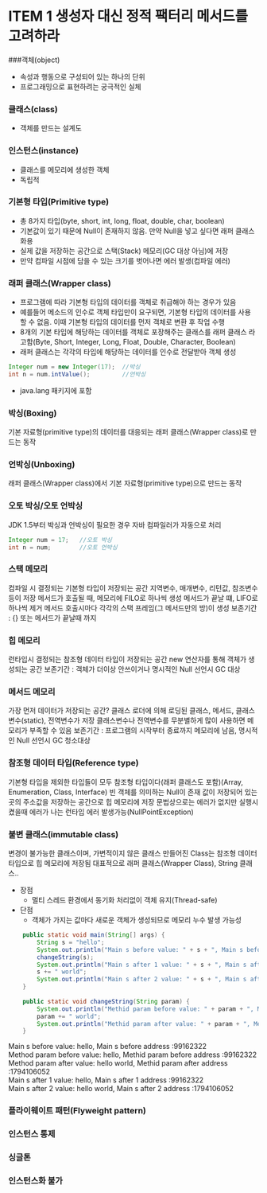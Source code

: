 # ITEM 1 생성자 대신 정적 팩터리 메서드를 고려하라

###객체(object)
* 속성과 행동으로 구성되어 있는 하나의 단위
* 프로그래밍으로 표현하려는 궁극적인 실체
### 클래스(class)
* 객체를 만드는 설계도
### 인스턴스(instance)
* 클래스를 메모리에 생성한 객체
* 독립적

### 기본형 타입(Primitive type)
* 총 8가지 타입(byte, short, int, long, float, double, char, boolean)
* 기본값이 있기 때문에 Null이 존재하지 않음. 만약 Null을 넣고 싶다면 래퍼 클래스 화용
* 실제 값을 저장하는 공간으로 스택(Stack) 메모리(GC 대상 아님)에 저장
* 만약 컴파일 시점에 담을 수 있는 크기를 벗어나면 에러 발생(컴파일 에러)
### 래퍼 클래스(Wrapper class)
* 프로그램에 따라 기본형 타입의 데이터를 객체로 취급해야 하는 경우가 있음
* 예를들어 메소드의 인수로 객체 타입만이 요구되면, 기본형 타입의 데이터를 사용 할 수 없음. 이때 기본형 타입의 데이터를 먼저 객체로 변환 후 작업 수행
* 8개의 기본 타입에 해당하는 데이터를 객체로 포장해주는 클래스를 래퍼 클래스 라고함(Byte, Short, Integer, Long, Float, Double, Character, Boolean)
* 래퍼 클래스는 각각의 타입에 해당하는 데이터를 인수로 전달받아 객체 생성
```java
Integer num = new Integer(17);  //박싱
int n = num.intValue();         //언박싱
```
* java.lang 패키지에 포함
### 박싱(Boxing)
기본 자료형(primitive type)의 데이터를 대응되는 래퍼 클래스(Wrapper class)로 만드는 동작
### 언박싱(Unboxing)
래퍼 클래스(Wrapper class)에서 기본 자료형(primitive type)으로 만드는 동작
### 오토 박싱/오토 언박싱
JDK 1.5부터 박싱과 언박싱이 필요한 경우 자바 컴파일러가 자동으로 처리
```java
Integer num = 17;   //오토 박싱
int n = num;        //오토 언박싱
```

### 스택 메모리
컴파일 시 결정되는 기본형 타입이 저장되는 공간
지역변수, 매개변수, 리턴값, 참조변수 등이 저장
메서드가 호출될 때, 메모리에 FILO로 하나씩 생성
메서드가 끝날 떄, LIFO로 하나씩 제거
메서드 호출시마다 각각의 스택 프레임(그 메서드만의 방)이 생성
보존기간 : {} 또는 메서드가 끝날때 까지

### 힙 메모리
런타입시 결정되는 참조형 데이터 타입이 저장되는 공간
new 연산자를 통해 객체가 생성되는 공간
보존기간 : 객체가 더이상 안쓰이거나 명시적인 Null 선언시 GC 대상

### 메서드 메모리
가장 먼저 데이터가 저장되는 공간?
클래스 로더에 의해 로딩된 클래스, 메서드, 클래스 변수(static), 전역변수가 저장
클래스변수나 전역변수를 무분별하게 많이 사용하면 메모리가 부족할 수 있음
보존기간 : 프로그램의 시작부터 종료까지 메모리에 남음, 명시적인 Null 선언시 GC 청소대상

### 참조형 데이터 타입(Reference type)
기본형 타입을 제외한 타입들이 모두 참조형 타입이다(래퍼 클래스도 포함)(Array, Enumeration, Class, Interface)
빈 객체를 의미하는 Null이 존재
값이 저장되어 있는 곳의 주소값을 저장하는 공간으로 힙 메모리에 저장
문법상으로는 에러가 없지만 실행시켰을때 에러가 나는 런타입 에러 발생가능(NullPointException)

### 불변 클래스(immutable class)
변경이 불가능한 클래스이며, 가변적이지 않은 클래스
만들어진 Class는 참조형 데이터 타입으로 힙 메모리에 저장됨
대표적으로 래퍼 클래스(Wrapper Class), String 클래스..
* 장점
  * 멀티 스레드 환경에서 동기화 처리없이 객체 유지(Thread-safe)
* 단점
  * 객체가 가지는 값마다 새로운 객체가 생성되므로 메모리 누수 발생 가능성
```java
    public static void main(String[] args) {
        String s = "hello";
        System.out.println("Main s before value: " + s + ", Main s before address :" + s.hashCode());
        changeString(s);
        System.out.println("Main s after 1 value: " + s + ", Main s after 1 address :" + s.hashCode());
        s += " world";
        System.out.println("Main s after 2 value: " + s + ", Main s after 2 address :" + s.hashCode());
    }
    
    public static void changeString(String param) {
        System.out.println("Methid param before value: " + param + ", Methid param before address :" + param.hashCode());
        param += " world";
        System.out.println("Methid param after value: " + param + ", Methid param after address :" + param.hashCode());
    }
```

Main s before value: hello, Main s before address :99162322<br>
Method param before value: hello, Methid param before address :99162322<br>
Method param after value: hello world, Methid param after address :1794106052<br>
Main s after 1 value: hello, Main s after 1 address :99162322<br>
Main s after 2 value: hello world, Main s after 2 address :1794106052<br>
### 플라이웨이트 패턴(Flyweight pattern)

### 인스턴스 통제

### 싱글톤

### 인스턴스화 불가